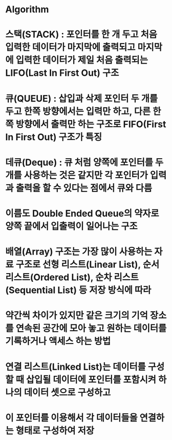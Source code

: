 # Algorithm
# 스택(STACK) : 포인터를 한 개 두고 처음 입력한 데이터가 마지막에 출력되고 마지막에 입력한 데이터가 제일 처음 출력되는 LIFO(Last In First Out) 구조
# 큐(QUEUE) : 삽입과 삭제 포인터 두 개를 두고 한쪽 방향에서는 입력만 하고, 다른 한쪽 방향에서 출력만 하는 구조로 FIFO(First In First Out) 구조가 특징
# 데큐(Deque) : 큐 처럼 양쪽에 포인터를 두 개를 사용하는 것은 같지만 각 포인터가 입력과 출력을 할 수 있다는 점에서 큐와 다름 
# 이름도 Double Ended Queue의 약자로 양쪽 끝에서 입출력이 일어나는 구조
# 배열(Array) 구조는 가장 많이 사용하는 자료 구조로 선형 리스트(Linear List), 순서 리스트(Ordered List), 순차 리스트(Sequential List) 등 저장 방식에 따라 
# 약간씩 차이가 있지만 같은 크기의 기억 장소를 연속된 공간에 모아 놓고 원하는 데이터를 기록하거나 액세스 하는 방법
# 연결 리스트(Linked List)는 데이터를 구성할 때 삽입될 데이터에 포인터를 포함시켜 하나의 데이터 셋으로 구성하고 
# 이 포인터를 이용해서 각 데이터들을 연결하는 형태로 구성하여 저장
